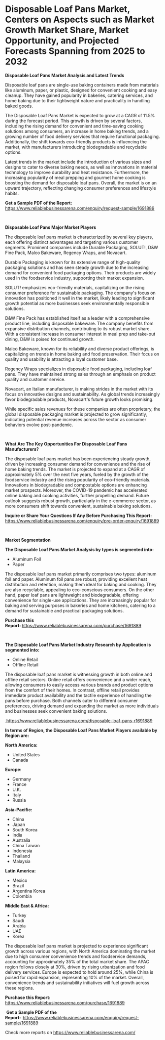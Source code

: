 <p><h1>Disposable Loaf Pans Market, Centers on Aspects such as Market Growth Market Share, Market Opportunity, and Projected Forecasts Spanning from 2025 to 2032</h1></p><p><strong>Disposable Loaf Pans Market Analysis and Latest Trends</strong></p>
<p><p>Disposable loaf pans are single-use baking containers made from materials like aluminum, paper, or plastic, designed for convenient cooking and easy cleanup. They have gained popularity in bakeries, catering services, and home baking due to their lightweight nature and practicality in handling baked goods.</p><p>The Disposable Loaf Pans Market is expected to grow at a CAGR of 11.5% during the forecast period. This growth is driven by several factors, including the rising demand for convenient and time-saving cooking solutions among consumers, an increase in home baking trends, and a growing number of food delivery services that require functional packaging. Additionally, the shift towards eco-friendly products is influencing the market, with manufacturers introducing biodegradable and recyclable options.</p><p>Latest trends in the market include the introduction of various sizes and designs to cater to diverse baking needs, as well as innovations in material technology to improve durability and heat resistance. Furthermore, the increasing popularity of meal prepping and gourmet home cooking is boosting the demand for disposable loaf pans. Overall, the market is on an upward trajectory, reflecting changing consumer preferences and lifestyle habits.</p></p>
<p><strong>Get a Sample PDF of the Report:&nbsp;</strong> <a href="https://www.reliablebusinessarena.com/enquiry/request-sample/1691889?utm_campaign=1905&utm_medium=2&utm_source=Github&utm_content=ia&utm_term=05022025&utm_id=disposable-loaf-pans">https://www.reliablebusinessarena.com/enquiry/request-sample/1691889</a></p>
<p>&nbsp;</p>
<p><strong>Disposable Loaf Pans Major Market Players</strong></p>
<p><p>The disposable loaf pans market is characterized by several key players, each offering distinct advantages and targeting various customer segments. Prominent companies include Durable Packaging, SOLUT!, D&W Fine Pack, Malco Bakeware, Regency Wraps, and Novacart. </p><p>Durable Packaging is known for its extensive range of high-quality packaging solutions and has seen steady growth due to the increasing demand for convenient food packaging options. Their products are widely used in the foodservice industry, supporting their market expansion.</p><p>SOLUT! emphasizes eco-friendly materials, capitalizing on the rising consumer preference for sustainable packaging. The company's focus on innovation has positioned it well in the market, likely leading to significant growth potential as more businesses seek environmentally responsible solutions.</p><p>D&W Fine Pack has established itself as a leader with a comprehensive product line, including disposable bakeware. The company benefits from expansive distribution channels, contributing to its robust market share. With a consistent increase in consumer interest in meal prep and take-out dining, D&W is poised for continued growth.</p><p>Malco Bakeware, known for its reliability and diverse product offerings, is capitalizing on trends in home baking and food preservation. Their focus on quality and usability is attracting a loyal customer base.</p><p>Regency Wraps specializes in disposable food packaging, including loaf pans. They have maintained strong sales through an emphasis on product quality and customer service.</p><p>Novacart, an Italian manufacturer, is making strides in the market with its focus on innovative designs and sustainability. As global trends increasingly favor biodegradable products, Novacart's future growth looks promising.</p><p>While specific sales revenues for these companies are often proprietary, the global disposable packaging market is projected to grow significantly, indicating potential revenue increases across the sector as consumer behaviors evolve post-pandemic.</p></p>
<p>&nbsp;</p>
<p><strong>What Are The Key Opportunities For Disposable Loaf Pans Manufacturers?</strong></p>
<p><p>The disposable loaf pans market has been experiencing steady growth, driven by increasing consumer demand for convenience and the rise of home baking trends. The market is projected to expand at a CAGR of approximately 5% over the next five years, fueled by the growth of the foodservice industry and the rising popularity of eco-friendly materials. Innovations in biodegradable and compostable options are enhancing market prospects. Moreover, the COVID-19 pandemic has accelerated online baking and cooking activities, further propelling demand. Future outlook suggests robust growth, particularly in the e-commerce sector, as more consumers shift towards convenient, sustainable baking solutions.</p></p>
<p><strong>Inquire or Share Your Questions If Any Before Purchasing This Report:</strong> <a href="https://www.reliablebusinessarena.com/enquiry/pre-order-enquiry/1691889?utm_campaign=1905&utm_medium=2&utm_source=Github&utm_content=ia&utm_term=05022025&utm_id=disposable-loaf-pans">https://www.reliablebusinessarena.com/enquiry/pre-order-enquiry/1691889</a></p>
<p>&nbsp;</p>
<p><strong>Market Segmentation</strong></p>
<p><strong>The Disposable Loaf Pans Market Analysis by types is segmented into:</strong></p>
<p><ul><li>Aluminum Foil</li><li>Paper</li></ul></p>
<p><p>The disposable loaf pans market primarily comprises two types: aluminum foil and paper. Aluminum foil pans are robust, providing excellent heat distribution and retention, making them ideal for baking and cooking. They are also recyclable, appealing to eco-conscious consumers. On the other hand, paper loaf pans are lightweight and biodegradable, offering convenience for single-use applications. They are increasingly popular for baking and serving purposes in bakeries and home kitchens, catering to a demand for sustainable and practical packaging solutions.</p></p>
<p><strong>Purchase this Report:&nbsp;</strong><a href="https://www.reliablebusinessarena.com/purchase/1691889?utm_campaign=1905&utm_medium=2&utm_source=Github&utm_content=ia&utm_term=05022025&utm_id=disposable-loaf-pans">https://www.reliablebusinessarena.com/purchase/1691889</a></p>
<p>&nbsp;</p>
<p><strong>The Disposable Loaf Pans Market Industry Research by Application is segmented into:</strong></p>
<p><ul><li>Online Retail</li><li>Offline Retail</li></ul></p>
<p><p>The disposable loaf pans market is witnessing growth in both online and offline retail sectors. Online retail offers convenience and a wider reach, allowing consumers to easily access various brands and product options from the comfort of their homes. In contrast, offline retail provides immediate product availability and the tactile experience of handling the pans before purchase. Both channels cater to different consumer preferences, driving demand and expanding the market as more individuals and businesses seek convenient baking solutions.</p></p>
<p><a href="https://www.reliablebusinessarena.com/disposable-loaf-pans-r1691889?utm_campaign=1905&utm_medium=2&utm_source=Github&utm_content=ia&utm_term=05022025&utm_id=disposable-loaf-pans">&nbsp;https://www.reliablebusinessarena.com/disposable-loaf-pans-r1691889</a></p>
<p><strong>In terms of Region, the Disposable Loaf Pans Market Players available by Region are:</strong></p>
<p>
    <p> <strong> North America: </strong>
        <ul>
            <li>United States</li>
            <li>Canada</li>
        </ul>
        </p> 
    <p> <strong> Europe: </strong>
        <ul>
            <li>Germany</li>
            <li>France</li>
            <li>U.K.</li>
            <li>Italy</li>
            <li>Russia</li>
        </ul>
        </p> 
    <p> <strong> Asia-Pacific: </strong>
        <ul>
            <li>China</li>
            <li>Japan</li>
            <li>South Korea</li>
            <li>India</li>
            <li>Australia</li>
            <li>China Taiwan</li>
            <li>Indonesia</li>
            <li>Thailand</li>
            <li>Malaysia</li>
        </ul>
        </p> 
    <p> <strong> Latin America: </strong>
        <ul>
            <li>Mexico</li>
            <li>Brazil</li>
            <li>Argentina Korea</li>
            <li>Colombia</li>
        </ul>
        </p> 
    <p> <strong> Middle East & Africa: </strong>
        <ul>
            <li>Turkey</li>
            <li>Saudi</li>
            <li>Arabia</li>
            <li>UAE</li>
            <li>Korea</li>
        </ul>
    </p>
    </p>
<p><p>The disposable loaf pans market is projected to experience significant growth across various regions, with North America dominating the market due to high consumer convenience trends and foodservice demands, accounting for approximately 35% of the total market share. The APAC region follows closely at 30%, driven by rising urbanization and food delivery services. Europe is expected to hold around 25%, while China is poised for rapid expansion, representing 10% of the market. Overall, convenience trends and sustainability initiatives will fuel growth across these regions.</p></p>
<p><strong>Purchase this Report: </strong><a href="https://www.reliablebusinessarena.com/purchase/1691889?utm_campaign=1905&utm_medium=2&utm_source=Github&utm_content=ia&utm_term=05022025&utm_id=disposable-loaf-pans">https://www.reliablebusinessarena.com/purchase/1691889</a></p>
<p>&nbsp;<strong>Get a Sample PDF of the Report:&nbsp;&nbsp;</strong><a href="https://www.reliablebusinessarena.com/enquiry/request-sample/1691889?utm_campaign=1905&utm_medium=2&utm_source=Github&utm_content=ia&utm_term=05022025&utm_id=disposable-loaf-pans">https://www.reliablebusinessarena.com/enquiry/request-sample/1691889</a></p>
<p><strong></strong></p>
<p>Check more reports on <a href="https://www.reliablebusinessarena.com/?utm_campaign=1905&utm_medium=2&utm_source=Github&utm_content=ia&utm_term=05022025&utm_id=disposable-loaf-pans">https://www.reliablebusinessarena.com/</a></p>